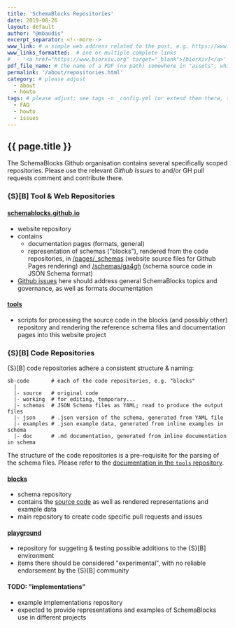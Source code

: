 ```yaml
---
title: 'SchemaBlocks Repositories'
date: 2019-08-26
layout: default
author: "@mbaudis"
excerpt_separator: <!--more-->
www_link: # a simple web address related to the post, e.g. https://www.ga4gh.org
www_links_formatted:  # one or multiple complete links
#  - '<a href="https://www.biorxiv.org" target="_blank">[biorXiv]</a>'
pdf_file_name: # the name of a PDF (no path) somewhere in "assets", which will be auto-linked
permalink: '/about/repositories.html'
category: # please adjust
  - about
  - howto
tags: # please adjust; see tags -n _config.yml (or extend them there, too)
  - FAQ
  - howto
  - issues
---
```


## {{ page.title }}

The SchemaBlocks Github organisation contains several specifically scoped 
repositories. Please use the relevant _Github Issues_ to and/or GH pull requests comment and contribute there.

<!--more-->

### {S}[B] Tool & Web Repositories

#### [schemablocks.github.io](https://github.com/ga4gh-schemablocks/ga4gh-schemablocks.github.io)

* website repository
* contains
    - documentation pages (formats, general)
    - representation of schemas ("blocks"), rendered from the code repositories, in [/pages/_schemas](https://github.com/ga4gh-schemablocks/ga4gh-schemablocks.github.io/edit/master/pages/_schemas/) (website source files for Github Pages rendering) and [/schemas/ga4gh](https://github.com/ga4gh-schemablocks/ga4gh-schemablocks.github.io/edit/master/schemas/ga4gh) (schema source code in JSON Schema format)
* [Github issues](https://github.com/ga4gh-schemablocks/ga4gh-schemablocks.github.io/issues) here should address general SchemaBlocks topics and governance, as well as formats documentation

#### [tools](https://github.com/ga4gh-schemablocks/tools)

* scripts for processing the source code in the blocks (and possibly other) repository and rendering the reference schema files and documentation pages into this website project

### {S}[B] Code Repositories

{S}[B] code repositories adhere a consistent structure & naming:

```
sb-code       # each of the code repositories, e.g. "blocks"
  |
  |- source   # original code
  |- working  # for editing, temporary...
  |- schemas  # JSON Schema files as YAML; read to produce the output files
  |- json     # .json version of the schema, generated from YAML file
  |- examples # .json example data, generated from inline examples in schema
  |- doc      # .md documentation, generated from inline documentation in schema
```

The structure of the code repositories is a pre-requisite for the parsing of the
schema files. Please refer to the [documentation in the `tools` repository](https://github.com/ga4gh-schemablocks/tools).

#### [blocks](https://github.com/ga4gh-schemablocks/blocks)

* schema repository
* contains the [source code](https://github.com/ga4gh-schemablocks/blocks/tree/master/schemas) as well as rendered representations and example data
* main repository to create code specific pull requests and issues

#### [playground](https://github.com/ga4gh-schemablocks/playground)

* repository for suggeting & testing possible additions to the {S}[B] environment
* items there should be considered "experimental", with no reliable endorsement by the {S}[B] community


#### TODO: "implementations"

* example implementations repository
* expected to provide representations and examples of SchemaBlocks use in different projects

